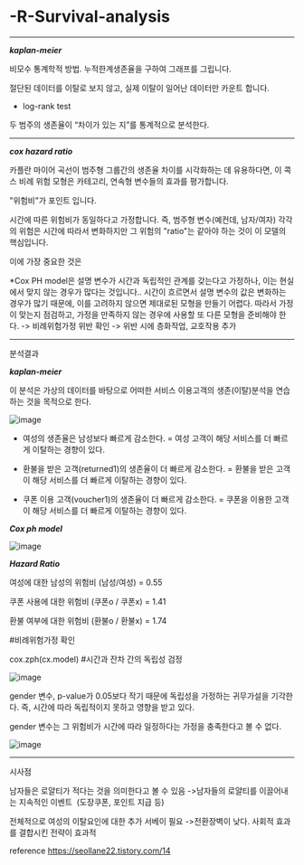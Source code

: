 # -R-Survival-analysis

__________

___kaplan-meier___

비모수 통계학적 방법. 누적한계생존율을 구하여 그래프를 그립니다.

절단된 데이터를 이탈로 보지 않고, 실제 이탈이 일어난 데이터만 카운트 합니다.

+ log-rank test

두 범주의 생존율이 “차이가 있는 지”를 통계적으로 분석한다. 

__________

___cox hazard ratio___

카플란 마이어 곡선이 범주형 그룹간의 생존율 차이를 시각화하는 데 유용하다면, 이 콕스 비례 위험 모형은 카테고리, 연속형 변수들의 효과를 평가합니다.

"위험비"가 포인트 입니다.

시간에 따른 위험비가 동일하다고 가정합니다. 즉, 범주형 변수(예컨데, 남자/여자) 각각의 위험은 시간에 따라서 변화하지만 그 위험의 "ratio"는 같아야 하는 것이 이 모델의 핵심입니다.

이에 가장 중요한 것은 

*Cox PH model은 설명 변수가 시간과 독립적인 관계를 갖는다고 가정하나, 이는 현실에서 맞지 않는 경우가 많다는 것입니다.. 시간이 흐르면서 설명 변수의 값은 변화하는 경우가 많기 때문에, 이를 고려하지 않으면 제대로된 모형을 만들기 어렵다. 따라서 가정이 맞는지 점검하고, 가정을 만족하지 않는 경우에 사용할 또 다른 모형을 준비해야 한다.
-> 비례위험가정 위반 확인 -> 위반 시에 층화작업, 교호작용 추가

__________
분석결과

___kaplan-meier___


이 분석은 가상의 데이터를 바탕으로 어떠한 서비스 이용고객의 생존(이탈)분석을 연습하는 것을 목적으로 한다.

![image](https://user-images.githubusercontent.com/121419113/218311919-3c224fef-49e1-44a2-83bd-9d2610350548.png)

- 여성의 생존율은 남성보다 빠르게 감소한다. = 여성 고객이 해당 서비스를 더 빠르게 이탈하는 경향이 있다.

- 환불을 받은 고객(returned1)의 생존율이 더 빠르게 감소한다. = 환불을 받은 고객이 해당 서비스를 더 빠르게 이탈하는 경향이 있다.

- 쿠폰 이용 고객(voucher1)의 생존율이 더 빠르게 감소한다. = 쿠폰을 이용한 고객이 해당 서비스를 더 빠르게 이탈하는 경향이 있다.



___Cox ph model___

![image](https://user-images.githubusercontent.com/121419113/218312254-083bb856-a31a-4d97-af7b-aca40828ff71.png)



___Hazard Ratio___

여성에 대한 남성의 위험비 (남성/여성) = 0.55

쿠폰 사용에 대한 위험비 (쿠폰o / 쿠폰x) = 1.41

환불 여부에 대한 위험비 (환불o / 환불x) = 1.74



#비례위험가정 확인

cox.zph(cx.model) #시간과 잔차 간의 독립성 검정

![image](https://user-images.githubusercontent.com/121419113/218312317-769351df-a12a-443a-935a-878c84907054.png)

gender 변수, p-value가 0.05보다 작기 때문에 독립성을 가정하는 귀무가설을 기각한다. 즉, 시간에 따라 독립적이지 못하고 영향을 받고 있다.

gender 변수는 그 위험비가 시간에 따라 일정하다는 가정을 충족한다고 볼 수 없다.

![image](https://user-images.githubusercontent.com/121419113/218312455-bb44a93f-2b68-4039-8ddc-ec7a9faa169c.png)
__________


시사점

남자들은 로얄티가 적다는 것을 의미한다고 볼 수 있음
->남자들의 로얄티를 이끌어내는 지속적인 이벤트 
(도장쿠폰, 포인트 지급 등)

전체적으로 여성의 이탈요인에 대한 추가 서베이 필요
->전환장벽이 낮다. 사회적 효과를 결합시킨 전략이 효과적


reference
https://seollane22.tistory.com/14
